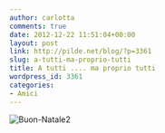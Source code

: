 ```yaml
---
author: carlotta
comments: true
date: 2012-12-22 11:51:04+00:00
layout: post
link: http://pilde.net/blog/?p=3361
slug: a-tutti-ma-proprio-tutti
title: A tutti .... ma proprio tutti
wordpress_id: 3361
categories:
- Amici
---
```


![Buon-Natale2](http://pilde.net/blog/wp-content/uploads/2012/12/Buon-Natale2.gif)



